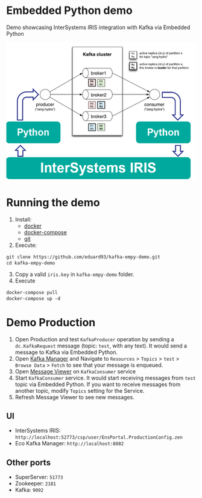 # Embedded Python demo
Demo showcasing InterSystems IRIS integration with Kafka via Embedded Python

![](https://raw.githubusercontent.com/eduard93/kafka-empy-demo/master/architecture.PNG)

# Running the demo

1. Install:
    - [docker](https://docs.docker.com/get-docker/)
    - [docker-compose](https://docs.docker.com/compose/install/)
    - [git](https://git-scm.com/book/en/v2/Getting-Started-Installing-Git)
2. Execute:

```
git clone https://github.com/eduard93/kafka-empy-demo.git
cd kafka-empy-demo
```

3. Copy a valid `iris.key` in `kafka-empy-demo` folder.
4. Execute

```
docker-compose pull
docker-compose up -d
```

# Demo Production

1. Open Production and test `KafkaProducer` operation by sending a `dc.KafkaRequest` message (topic: `test`, with any text). It would send a message to Kafka via Embedded Python.
2. Open [Kafka Manager](http://localhost:8082) and Navigate to `Resources` > `Topics` > `test` > `Browse Data` > `Fetch` to see that your message is enqueued.
3. Open [Message Viewer](http://localhost:52773/csp/user/EnsPortal.MessageViewer.zen?SOURCEORTARGET=KafkaConsumer) on `KafkaConsumer` service
4. Start `KafkaConsumer` service. It would start receiving messages from `test` topic via Embedded Python. If you want to receive messages from another topic, modify `Topics` setting for the Service.
5. Refresh Message Viewer to see new messages.


## UI

- InterSystems IRIS: `http://localhost:52773/csp/user/EnsPortal.ProductionConfig.zen`
- Eco Kafka Manager: `http://localhost:8082`

## Other ports

- SuperServer: `51773`
- Zookeeper: `2181`
- Kafka: `9092`

